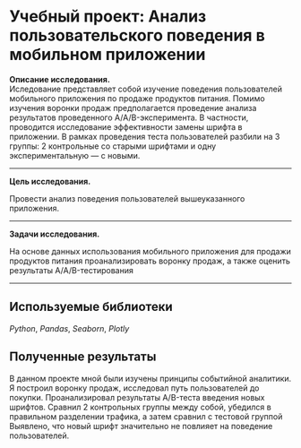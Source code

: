 # Учебный проект: Анализ пользовательского поведения в мобильном приложении


**Описание исследования.**  
Иследование представляет собой изучение поведения пользователей мобильного приложения по продаже продуктов питания. Помимо изучения воронки продаж предполагается проведение анализа результатов проведенного A/A/B-эксперимента. В частности, проводится исследование эффективности замены шрифта в приложении. В рамках проведения теста пользователей разбили на 3 группы: 2 контрольные со старыми шрифтами и одну экспериментальную — с новыми.

_____    
**Цель исследования.**
    
Провести анализ поведения пользователей вышеуказанного приложения.
 
_____
**Задачи исследования.**

На основе данных использования мобильного приложения для продажи продуктов питания проанализировать воронку продаж, а также оценить результаты A/A/B-тестирования 
_____

## Используемые библиотеки
*Python*, *Pandas*, *Seaborn*, *Plotly*

## Полученные результаты


В данном проекте мной были изучены принципы событийной аналитики. Я построил
воронку продаж, исследовал путь пользователей до покупки. Проанализировал
результаты A/B-теста введения новых шрифтов. Сравнил 2 контрольных группы между
собой, убедился в правильном разделении трафика, а затем сравнил с тестовой группой
Выявлено, что новый шрифт значительно не повлияет на поведение пользователей.
